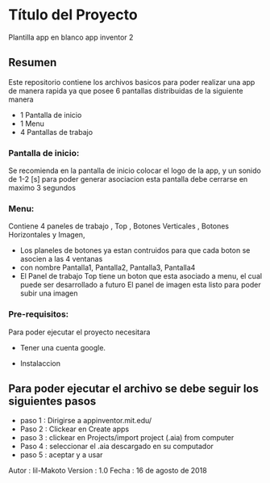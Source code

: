 # Título del Proyecto
Plantilla app en blanco app inventor 2

## Resumen
Este repositorio contiene los archivos basicos para poder realizar una app de manera rapida
ya que posee 6 pantallas distribuidas de la siguiente manera

* 1 Pantalla de inicio
* 1 Menu
* 4 Pantallas de trabajo

### Pantalla de inicio:

Se recomienda en la pantalla de inicio colocar el logo de la app, y un sonido de 1-2 [s] para poder generar asociacion
esta pantalla debe cerrarse en maximo 3 segundos 

### Menu:
Contiene 4 paneles de trabajo , Top , Botones Verticales , Botones Horizontales y Imagen, 

* Los planeles de botones ya estan contruidos para que  cada boton se asocien a las 4 ventanas 
* con nombre Pantalla1, Pantalla2, Pantalla3, Pantalla4
* El Panel de trabajo Top tiene un boton que esta asociado a menu, el cual puede ser desarrollado a futuro
El panel de imagen esta listo para poder subir una imagen

### Pre-requisitos:

Para poder ejecutar el proyecto necesitara
* Tener una cuenta google.

* Instalaccion

## Para poder ejecutar el archivo se debe seguir los siguientes pasos

* paso 1 : Dirigirse a appinventor.mit.edu/
* Paso 2 : Clickear en Create apps
* paso 3 : clickear en Projects/import project (.aia) from computer
* Paso 4 : seleccionar el .aia descargado en su computador
* paso 5 : aceptar y a usar

Autor : lil-Makoto
Version : 1.0
Fecha : 16 de agosto de 2018